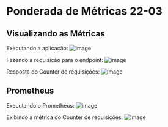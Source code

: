 # Ponderada de Métricas 22-03

## Visualizando as Métricas
Executando a aplicação:
![image](https://github.com/FelipeSaadi/metricas-dotnet/assets/54749257/968a26f1-f729-475a-8980-a07d2d70820b)

Fazendo a requisição para o endpoint:
![image](https://github.com/FelipeSaadi/metricas-dotnet/assets/54749257/c97050cd-41b9-446f-b239-4bc08c9eeeb4)

Resposta do Counter de requisições:
![image](https://github.com/FelipeSaadi/metricas-dotnet/assets/54749257/775b5103-27ac-49d9-b84c-d1852837c854)

## Prometheus
Executando o Prometheus:
![image](https://github.com/FelipeSaadi/metricas-dotnet/assets/54749257/12768e76-0c23-4aca-b509-6da5bf6d5739)

Exibindo a métrica do Counter de requisições:
![image](https://github.com/FelipeSaadi/metricas-dotnet/assets/54749257/f33fc2e8-85f7-4f96-abed-e744bb579770)
